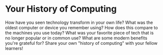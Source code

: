 # Your History of Computing

How have you seen technology transform in your own life? What was the oldest computer or device you remember using? How does this compare to the machines you use today? What was your favorite piece of tech that is no longer popular or in common use? What are some modern benefits you're grateful for? Share your own "history of computing" with your fellow learners!